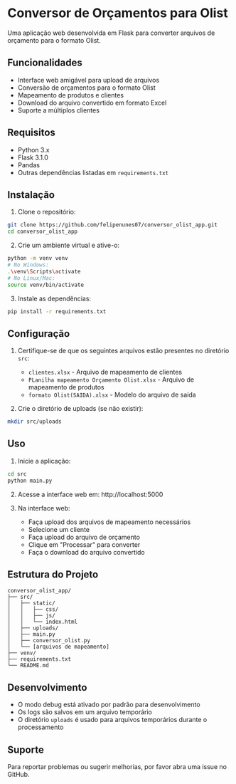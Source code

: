 # Conversor de Orçamentos para Olist

Uma aplicação web desenvolvida em Flask para converter arquivos de orçamento para o formato Olist.

## Funcionalidades

- Interface web amigável para upload de arquivos
- Conversão de orçamentos para o formato Olist
- Mapeamento de produtos e clientes
- Download do arquivo convertido em formato Excel
- Suporte a múltiplos clientes

## Requisitos

- Python 3.x
- Flask 3.1.0
- Pandas
- Outras dependências listadas em `requirements.txt`

## Instalação

1. Clone o repositório:
```bash
git clone https://github.com/felipenunes07/conversor_olist_app.git
cd conversor_olist_app
```

2. Crie um ambiente virtual e ative-o:
```bash
python -m venv venv
# No Windows:
.\venv\Scripts\activate
# No Linux/Mac:
source venv/bin/activate
```

3. Instale as dependências:
```bash
pip install -r requirements.txt
```

## Configuração

1. Certifique-se de que os seguintes arquivos estão presentes no diretório `src`:
   - `clientes.xlsx` - Arquivo de mapeamento de clientes
   - `PLanilha mapeamento Orçamento Olist.xlsx` - Arquivo de mapeamento de produtos
   - `formato Olist(SAIDA).xlsx` - Modelo do arquivo de saída

2. Crie o diretório de uploads (se não existir):
```bash
mkdir src/uploads
```

## Uso

1. Inicie a aplicação:
```bash
cd src
python main.py
```

2. Acesse a interface web em: http://localhost:5000

3. Na interface web:
   - Faça upload dos arquivos de mapeamento necessários
   - Selecione um cliente
   - Faça upload do arquivo de orçamento
   - Clique em "Processar" para converter
   - Faça o download do arquivo convertido

## Estrutura do Projeto

```
conversor_olist_app/
├── src/
│   ├── static/
│   │   ├── css/
│   │   ├── js/
│   │   └── index.html
│   ├── uploads/
│   ├── main.py
│   ├── conversor_olist.py
│   └── [arquivos de mapeamento]
├── venv/
├── requirements.txt
└── README.md
```

## Desenvolvimento

- O modo debug está ativado por padrão para desenvolvimento
- Os logs são salvos em um arquivo temporário
- O diretório `uploads` é usado para arquivos temporários durante o processamento

## Suporte

Para reportar problemas ou sugerir melhorias, por favor abra uma issue no GitHub. 
